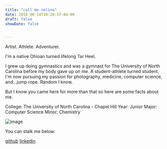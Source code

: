 ```yaml
---
title: "call me selina"
date: 2018-06-14T10:20:57-04:00
draft: false
showDate: false


---
```



Artist. Athlete. Adventurer.

I'm a native Ohioan turned lifelong Tar Heel. 

I grew up doing gymnastics and was a gymnast for The University of North Carolina before my body gave up on me. A student-athlete turned student, I'm now pursuing my passion for photography, medicine, computer science, and...jump rope. Random I know.

But I know you came here for more than that so here are some facts about me.

College: The University of North Carolina - Chapel Hill 
Year: Junior
Major: Computer Science
Minor: Chemistry

![image](/IMG_1508.jpg)


You can stalk me below:

[github](https://github.com/selina98)
[linkedin](https://www.linkedin.com/in/selina-zhang-a1930b123/)



